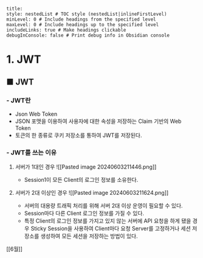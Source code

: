 ```table-of-contents
title: 
style: nestedList # TOC style (nestedList|inlineFirstLevel)
minLevel: 0 # Include headings from the specified level
maxLevel: 0 # Include headings up to the specified level
includeLinks: true # Make headings clickable
debugInConsole: false # Print debug info in Obsidian console
```

# 1. JWT
## ■ JWT
### - JWT란
- Json Web Token
- JSON 포맷을 이용하여 사용자에 대한 속성을 저장하는 Claim 기반의 Web Token
- 토큰의 한 종류로 쿠키 저장소를 통하여 JWT를 저장된다.

### - JWT를 쓰는 이유
1. 서버가 1대인 경우
   ![[Pasted image 20240603211446.png]]
	- Session1이 모든 Client의 로그인 정보를 소유한다.
	  
2. 서버가 2대 이상인 경우
   ![[Pasted image 20240603211624.png]]
	- 서버의 대용량 트래픽 처리를 위해 서버 2대 이상 운영이 필요할 수 있다.
	- Session마다 다른 Client 로그인 정보를 가질 수 있다.
	- 특정 Client의 로그인 정보를 가지고 있지 않는 서버에 API 요청을 하게 됐을 경우 Sticky Session을 사용하여 Client마다 요청 Server를 고정하거나 세션 저장소를 생성하여 모든 세션을 저장하는 방법이 있다.





[[6월]]
